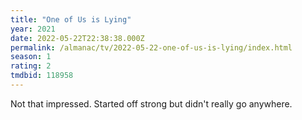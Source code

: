 ```yaml
---
title: "One of Us is Lying"
year: 2021
date: 2022-05-22T22:38:38.000Z
permalink: /almanac/tv/2022-05-22-one-of-us-is-lying/index.html
season: 1
rating: 2
tmdbid: 118958
---
```


Not that impressed. Started off strong but didn't really go anywhere.